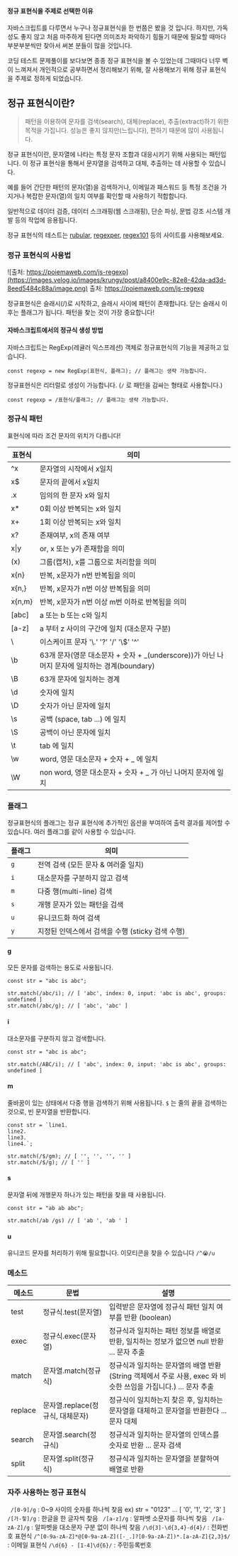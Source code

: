 #### 정규 표현식을 주제로 선택한 이유
자바스크립트를 다루면서 누구나 정규표현식을 한 번쯤은 봤을 것 입니다.
하지만, 가독성도 좋지 않고 처음 마주하게 된다면 의미조차 파악하기 힘들기 때문에 필요할 때마다 부분부분씩만 찾아서 써본 분들이 많을 것입니다.

코딩 테스트 문제풀이를 보다보면 종종 정규 표현식을 볼 수 있었는데 그때마다 너무 벽이 느껴져서 개인적으로 공부하면서 정리해보기 위해, 잘 사용해보기 위해 정규 표현식을 주제로 정하게 되었습니다.


## 정규 표현식이란?
> 패턴을 이용하여 문자를 검색(search), 대체(replace), 추출(extract)하기 위한 목적을 가집니다.
성능은 좋지 않지만(느립니다), 편하기 때문에 많이 사용됩니다.

정규 표현식이란, 문자열에 나타는 특정 문자 조합과 대응시키기 위해 사용되는 패턴입니다. 이 정규 표현식을 통해서 문자열을 검색하고 대체, 추출하는 데 사용할 수 있습니다.

예를 들어 간단한 패턴의 문자(열)을 검색하거나, 이메일과 패스워드 등 특정 조건을 가지거나 복잡한 문자(열)의 일치 여부를 확인할 때 사용하기 적합합니다.

일반적으로 데이터 검증, 데이터 스크래핑(웹 스크래핑), 단순 파싱, 문법 강조 시스템 개발 등의 작업에 응용됩니다.

정규 표현식의 테스트는 [rubular](https://rubular.com/), [regexper](https://regexper.com/), [regex101](https://regex101.com/) 등의 사이트를 사용해보세요.

### 정규 표현식의 사용법
![출처: https://poiemaweb.com/js-regexp](https://images.velog.io/images/krungy/post/a8400e9c-82e8-42da-ad3d-8eed5484c88a/image.png)
출처: https://poiemaweb.com/js-regexp

정규표현식은 슬래시(/)로 시작하고, 슬래시 사이에 패턴이 존재합니다. 닫는 슬래시 이후는 플래그가 됩니다.
패턴을 찾는 것이 가장 중요합니다!

#### 자바스크립트에서의 정규식 생성 방법
자바스크립트는 RegExp(레귤러 익스프레션) 객체로 정규표현식의 기능을 제공하고 있습니다.
```
const regexp = new RegExp(표현식, 플래그); // 플래그는 생략 가능합니다.
```

정규표현식은 리터럴로 생성이 가능합니다. (`/` 로 패턴을 감싸는 형태로 사용합니다.)
```
const regexp = /표현식/플래그; // 플래그는 생략 가능합니다.
```

### 정규식 패턴
표현식에 따라 조건 문자의 위치가 다릅니다!

표현식 | 의미
--- | ---
^x | 문자열의 시작에서 x일치
x$ | 문자의 끝에서 x일치
.x | 임의의 한 문자 x와 일치
x* | 0회 이상 반복되는 x와 일치
x+ | 1회 이상 반복되는 x와 일치
x? | 존재여부, x의 존재 여부
x\|y | or, x 또는 y가 존재함을 의미
(x) | 그룹(캡처), x를 그룹으로 처리함을 의미
x{n} | 반복, x문자가 n번 반복됨을 의미
x{n,} | 반복, x문자가 n번 이상 반복됨을 의미
x{n,m} | 반복, x문자가 n번 이상 m번 이하로 반복됨을 의미
\[abc] | a 또는 b 또는 c와 일치
\[a-z] | a 부터 z 사이의 구간에 일치 (대소문자 구분)
\ | 이스케이프 문자 '\\.' '\?' '\/' '\\$' '\^'
\b | 63개 문자(영문 대소문자 + 숫자 + _(underscore))가 아닌 나머지 문자에 일치하는 경계(boundary)
\B | 63개 문자에 일치하는 경계
\d | 숫자에 일치
\D | 숫자가 아닌 문자에 일치
\s | 공백 (space, tab ...) 에 일치
\S | 공백이 아닌 문자에 일치
\t | tab 에 일치
\w | word, 영문 대소문자 + 숫자 + _ 에 일치
\W | non word, 영문 대소문자 + 숫자 + _ 가 아닌 나머지 문자에 일치 


### 플래그
정규표현식의 플래그는 정규 표현식에 추가적인 옵션을 부여하여 출력 결과를 제어할 수 있습니다.
여러 플래그를 같이 사용할 수 있습니다.

플래그 | 의미
--- | ---
`g` | 전역 검색 (모든 문자 & 여러줄 일치)
`i` | 대소문자를 구분하지 않고 검색
`m` | 다중 행(multi-line) 검색
`s` | 개행 문자가 있는 패턴을 검색
`u` | 유니코드화 하여 검색
`y` | 지정된 인덱스에서 검색을 수행 (sticky 검색 수행)

#### g
모든 문자를 검색하는 용도로 사용됩니다.
```
const str = "abc is abc";

str.match(/abc/i); // [ 'abc', index: 0, input: 'abc is abc', groups: undefined ]
str.match(/abc/g); // [ 'abc', 'abc' ]
```

#### i
대소문자를 구분하지 않고 검색합니다.
```
const str = "abc is abc";

str.match(/ABC/i); // [ 'abc', index: 0, input: 'abc is abc', groups: undefined ]
```

#### m
줄바꿈이 있는 상태에서 다중 행을 검색하기 위해 사용됩니다.
`$` 는 줄의 끝을 검색하는 것으로, 빈 문자열을 반환합니다.
```
const str = `line1.
line2.
line3.
line4.`;

str.match(/$/gm); // [ '', '', '', '' ]
str.match(/$/g); // [ '' ]
```

#### s
문자열 뒤에 개행문자 하나가 있는 패턴을 찾을 때 사용됩니다.
```
const str = "ab ab abc";

str.match(/ab /gs) // [ 'ab ', 'ab ' ]
```

#### u
유니코드 문자를 처리하기 위해 필요합니다.
이모티콘을 찾을 수 있습니다
`/^😭/u`

### 메소드
메소드 | 문법 | 설명
--- | --- | ---
test | 정규식.test(문자열) | 입력받은 문자열에 정규식 패턴 일치 여부를 반환 (boolean)
exec | 정규식.exec(문자열) | 정규식과 일치하는 패턴 정보를 배열로 반환, 일치하는 정보가 없으면 null 반환 ... 문자 추출
match | 문자열.match(정규식) | 정규식과 일치하는 문자열의 배열 반환 (String 객체에서 주로 사용, exec 와 비슷한 쓰임을 가집니다.) ... 문자 추출
replace | 문자열.replace(정규식, 대체문자) | 정규식이 일치하는지 찾은 후, 일치하는 문자열을 대체하고 문자열을 반환한다 ... 문자 대체
search | 문자열.search(정규식) | 정규식과 일치하는 문자열의 인덱스를 숫자로 반환 ... 문자 검색
split | 문자열.split(정규식) | 정규식과 일치하는 문자열을 분할하여 배열로 반환

### 자주 사용하는 정규 표현식
``` /[0-9]/g```  : 0~9 사이의 숫자를 하나씩 찾음
	ex) str = "0123" ... \[ '0', '1', '2', '3' ]
``` /[가-힣]/g``` : 한글을 한 글자씩 찾음
``` /[a-z]/g```  : 알파벳 소문자를 하나씩 찾음
``` /[a-zA-Z]/g```  : 알파벳을 대소문자 구분 없이 하나씩 찾음
```/\d{3]-\d{3,4}-d{4}/``` : 전화번호 표현식
```/^[0-9a-zA-Z]*@[0-9a-zA-Z]([-_.]?[0-9a-zA-Z])*.[a-zA-Z]{2,3}$/``` : 이메일 표현식
```/\d{6} - [1-4]\d{6}/``` : 주민등록번호
